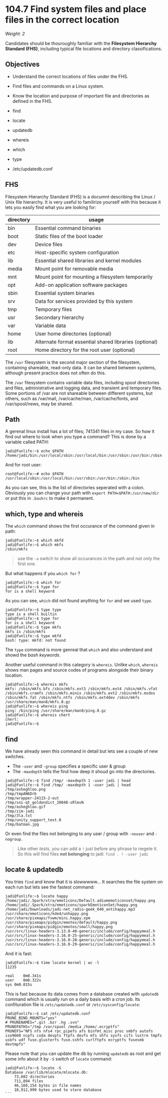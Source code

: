 # 104.7 Find system files and place files in the correct location
*Weight: 2*

Candidates should be thouroughly familiar with the **Filesystem Hierarchy Standard (FHS)**, including typical file locations and directory classifications.

## Objectives

- Understand the correct locations of files under the FHS.
- Find files and commands on a Linux system.
- Know the location and purpose of important file and directories as defined in the FHS.


- find
- locate
- updatedb
- whereis
- which
- type
- /etc/updatedb.conf

## FHS
Filesystem Hierarchy Standard (FHS) is a documnt describing the Linux / Unix file hierarchy. It is very useful to familirize yourself with this because it lets you easily find what you are looking for:

|directory|usage|
|---|---|
|bin|Essential command binaries|
|boot|Static files of the boot loader|
|dev|Device files|
|etc|Host-specific system configuration|
|lib|Essential shared libraries and kernel modules|
|media|Mount point for removable media|
|mnt|Mount point for mounting a filesystem temporarily|
|opt|Add-on application software packages|
|sbin|Essential system binaries|
|srv|Data for services provided by this system|
|tmp|Temporary files|
|usr|Secondary hierarchy|
|var|Variable data|
|home|User home directories (optional)|
|lib<qual>|Alternate format essential shared libraries (optional)|
|root|Home directory for the root user (optional)|

The `/usr` filesystem is the second major section of the filesystem, containing shareable, read-only data. It can be shared between systems, although present practice does not often do this.

The `/var` filesystem contains variable data files, including spool directories and files, administrative and logging data, and transient and temporary files. Some portions of /var are not shareable between different systems, but others, such as /var/mail, /var/cache/man, /var/cache/fonts, and /var/spool/news, may be shared. 



## Path
A gerenal linux install has a lot of files; 741341 files in my case. So how it find out where to look when you type a command? This is done by a variable called PATH:

````
jadi@funlife:~$ echo $PATH
/home/jadi/bin:/usr/local/sbin:/usr/local/bin:/usr/sbin:/usr/bin:/sbin:/bin:/usr/games:/usr/local/games;/home/jadi/bin/
````

And for root user:

````
root@funlife:~# echo $PATH
/usr/local/sbin:/usr/local/bin:/usr/sbin:/usr/bin:/sbin:/bin
````

As you can see, this is the list of directories seperated with a colon. Obviously you can change your path with ```export PATH=$PATH:/usr/new/dir``` or put this in ```.bashrc``` to make it permanent.

## which, type and whereis
The `which` command shows the first occurance of the command given in path:

````
jadi@funlife:~$ which mkfd
jadi@funlife:~$ which mkfs
/sbin/mkfs
````

> use the `-a` switch to show all occurances in the path and not only the first one.

But what happens if you `which for` ?

````
jadi@funlife:~$ which for
jadi@funlife:~$ type for
for is a shell keyword
````

As you can see, `which` did not found anything for `for` and we used `type`.

````
jadi@funlife:~$ type type
type is a shell builtin
jadi@funlife:~$ type for
for is a shell keyword
jadi@funlife:~$ type mkfs
mkfs is /sbin/mkfs
jadi@funlife:~$ type mkfd
bash: type: mkfd: not found
````

The `type` command is more genreal that `which` and also understand and showd the *bash keywords*. 

Another useful command in this category is `whereis`. Unlike `which`, `whereis` shows man pages and source codes of programs alongside their binary location. 


````
jadi@funlife:~$ whereis mkfs
mkfs: /sbin/mkfs.bfs /sbin/mkfs.ext3 /sbin/mkfs.ext4 /sbin/mkfs.vfat /sbin/mkfs.cramfs /sbin/mkfs.minix /sbin/mkfs.ext2 /sbin/mkfs.msdos /sbin/mkfs.fat /sbin/mkfs.ntfs /sbin/mkfs.ext4dev /sbin/mkfs /usr/share/man/man8/mkfs.8.gz
jadi@funlife:~$ whereis ping
ping: /bin/ping /usr/share/man/man8/ping.8.gz
jadi@funlife:~$ whereis chert
chert:
jadi@funlife:~$ 
````

## find
We have already seen this command in detail but lets see a couple of new switches.

- The `-user` and `-group` specifies a specific user & group
- The `-maxdepth` tells the find how deep it shoud go into the directories.

````
jadi@funlife:~$ find /tmp/ -maxdepth 1 -user jadi | head
jadi@funlife:~$ find /tmp/ -maxdepth 1 -user jadi | head
/tmp/asheghloo.png
/tmp/tmpAN6Drb
/tmp/wrapper-24115-2-out
/tmp/sni-qt_goldendict_20048-sRlmvN
/tmp/asheghloo.gif
/tmp/zim-jadi
/tmp/3la.txt
/tmp/unity_support_test.0
/tmp/batman.jpg
````

Or even find the files not belonging to any user / group with `-nouser` and `-nogroup`. 

>Like other *tests*, you can add a `!` just before any phrase to negete it. So this will find files **not belonging** to jadi: `find . ! -user jadi`


## locate & updatedb
You tries `find` and know that it is slowwwww... It searches the file system on each run but lets see the fastest command:

````
jadi@funlife:~$ locate happy
/home/jadi/.Spark/xtra/emoticons/Default.adiumemoticonset/happy.png
/home/jadi/.Spark/xtra/emoticons/sparkEmoticonSet/happy.png
/home/jadi/Downloads/jadi-net_radio-geek_040_antihappy.mp3
/usr/share/emoticons/kde4/unhappy.png
/usr/share/pixmaps/fvwm/mini.happy.xpm
/usr/share/pixmaps/pidgin/emotes/default/happy.png
/usr/share/pixmaps/pidgin/emotes/small/happy.png
/usr/src/linux-headers-3.13.0-40-generic/include/config/happymeal.h
/usr/src/linux-headers-3.16.0-25-generic/include/config/happymeal.h
/usr/src/linux-headers-3.16.0-28-generic/include/config/happymeal.h
/usr/src/linux-headers-3.16.0-29-generic/include/config/happymeal.h
````

And it is fast:

````
jadi@funlife:~$ time locate kernel | wc -l 
11235

real	0m0.341s
user	0m0.322s
sys	0m0.015s
````

This is fast because its data comes from a database created with `updatedb` command which is usually run on a daily basis with a cron job. Its confituration file is `/etc/updatedb.conf` or `/etc/sysconfig/locate`:

````
jadi@funlife:~$ cat /etc/updatedb.conf 
PRUNE_BIND_MOUNTS="yes"
# PRUNENAMES=".git .bzr .hg .svn"
PRUNEPATHS="/tmp /var/spool /media /home/.ecryptfs"
PRUNEFS="NFS nfs nfs4 rpc_pipefs afs binfmt_misc proc smbfs autofs iso9660 ncpfs coda devpts ftpfs devfs mfs shfs sysfs cifs lustre tmpfs usbfs udf fuse.glusterfs fuse.sshfs curlftpfs ecryptfs fusesmb devtmpfs"
````

Please note that you can update the db by running `updatedb` as root and get some info about it by `-S` switch of `locate` command:

````
jadi@funlife:~$ locate -S
Database /var/lib/mlocate/mlocate.db:
	73,602 directories
	711,894 files
	46,160,154 bytes in file names
	18,912,999 bytes used to store database
```

